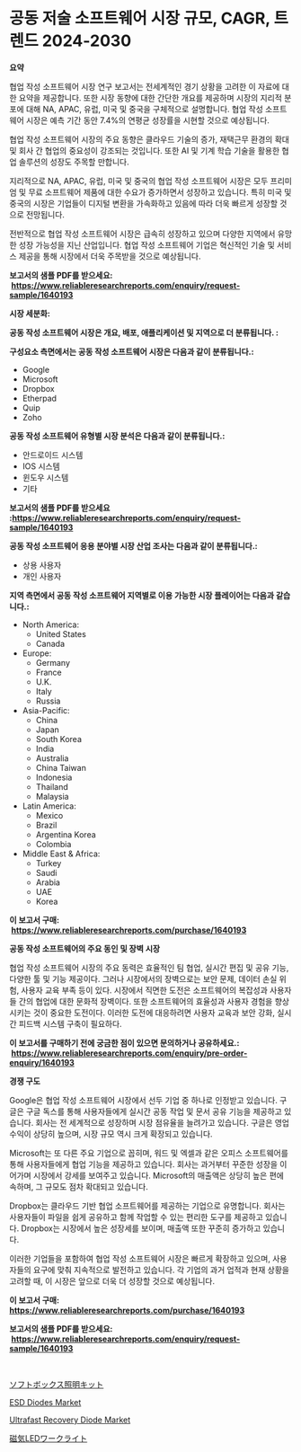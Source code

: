 <p><h1>공동 저술 소프트웨어 시장 규모, CAGR, 트렌드 2024-2030</h1></p><p><strong>요약</strong></p>
<p><p>협업 작성 소프트웨어 시장 연구 보고서는 전세계적인 경기 상황을 고려한 이 자료에 대한 요약을 제공합니다. 또한 시장 동향에 대한 간단한 개요를 제공하며 시장의 지리적 분포에 대해 NA, APAC, 유럽, 미국 및 중국을 구체적으로 설명합니다. 협업 작성 소프트웨어 시장은 예측 기간 동안 7.4%의 연평균 성장률을 시현할 것으로 예상됩니다.</p><p>협업 작성 소프트웨어 시장의 주요 동향은 클라우드 기술의 증가, 재택근무 환경의 확대 및 회사 간 협업의 중요성이 강조되는 것입니다. 또한 AI 및 기계 학습 기술을 활용한 협업 솔루션의 성장도 주목할 만합니다.</p><p>지리적으로 NA, APAC, 유럽, 미국 및 중국의 협업 작성 소프트웨어 시장은 모두 프리미엄 및 무료 소프트웨어 제품에 대한 수요가 증가하면서 성장하고 있습니다. 특히 미국 및 중국의 시장은 기업들이 디지털 변환을 가속화하고 있음에 따라 더욱 빠르게 성장할 것으로 전망됩니다.</p><p>전반적으로 협업 작성 소프트웨어 시장은 급속히 성장하고 있으며 다양한 지역에서 유망한 성장 가능성을 지닌 산업입니다. 협업 작성 소프트웨어 기업은 혁신적인 기술 및 서비스 제공을 통해 시장에서 더욱 주목받을 것으로 예상됩니다.</p></p>
<p><strong>보고서의 샘플 PDF를 받으세요: &nbsp;<a href="https://www.reliableresearchreports.com/enquiry/request-sample/1640193">https://www.reliableresearchreports.com/enquiry/request-sample/1640193</a></strong></p>
<p><strong>시장 세분화:</strong></p>
<p><strong> 공동 작성 소프트웨어 시장은 개요, 배포, 애플리케이션 및 지역으로 더 분류됩니다. :</strong></p>
<p><strong>구성요소 측면에서는 공동 작성 소프트웨어 시장은 다음과 같이 분류됩니다.:</strong></p>
<p><ul><li>Google</li><li>Microsoft</li><li>Dropbox</li><li>Etherpad</li><li>Quip</li><li>Zoho</li></ul></p>
<p><strong> 공동 작성 소프트웨어 유형별 시장 분석은 다음과 같이 분류됩니다.:</strong></p>
<p><ul><li>안드로이드 시스템</li><li>IOS 시스템</li><li>윈도우 시스템</li><li>기타</li></ul></p>
<p><strong>보고서의 샘플 PDF를 받으세요 :<a href="https://www.reliableresearchreports.com/enquiry/request-sample/1640193">https://www.reliableresearchreports.com/enquiry/request-sample/1640193</a></strong></p>
<p><strong> 공동 작성 소프트웨어 응용 분야별 시장 산업 조사는 다음과 같이 분류됩니다.:</strong></p>
<p><ul><li>상용 사용자</li><li>개인 사용자</li></ul></p>
<p><strong>지역 측면에서 공동 작성 소프트웨어 지역별로 이용 가능한 시장 플레이어는 다음과 같습니다.:</strong></p>
<p><ul>
    <li>
        North America:
        <ul>
            <li>United States</li>
            <li>Canada</li>
        </ul>
    </li>
    <li>
        Europe:
        <ul>
            <li>Germany</li>
            <li>France</li>
            <li>U.K.</li>
            <li>Italy</li>
            <li>Russia</li>
        </ul>
    </li>
    <li>
        Asia-Pacific:
        <ul>
            <li>China</li>
            <li>Japan</li>
            <li>South Korea</li>
            <li>India</li>
            <li>Australia</li>
            <li>China Taiwan</li>
            <li>Indonesia</li>
            <li>Thailand</li>
            <li>Malaysia</li>
        </ul>
    </li>
    <li>
        Latin America:
        <ul>
            <li>Mexico</li>
            <li>Brazil</li>
            <li>Argentina Korea</li>
            <li>Colombia</li>
        </ul>
    </li>
    <li>
        Middle East & Africa:
        <ul>
            <li>Turkey</li>
            <li>Saudi</li>
            <li>Arabia</li>
            <li>UAE</li>
            <li>Korea</li>
        </ul>
    </li>
    </ul></p>
<p><strong>이 보고서 구매: &nbsp;<a href="https://www.reliableresearchreports.com/purchase/1640193">https://www.reliableresearchreports.com/purchase/1640193</a></strong></p>
<p><strong>공동 작성 소프트웨어의 주요 동인 및 장벽 시장</strong></p>
<p><p>협업 작성 소프트웨어 시장의 주요 동력은 효율적인 팀 협업, 실시간 편집 및 공유 기능, 다양한 툴 및 기능 제공이다. 그러나 시장에서의 장벽으로는 보안 문제, 데이터 손실 위험, 사용자 교육 부족 등이 있다. 시장에서 직면한 도전은 소프트웨어의 복잡성과 사용자들 간의 협업에 대한 문화적 장벽이다. 또한 소프트웨어의 효율성과 사용자 경험을 향상시키는 것이 중요한 도전이다. 이러한 도전에 대응하려면 사용자 교육과 보안 강화, 실시간 피드백 시스템 구축이 필요하다.</p></p>
<p><strong>이 보고서를 구매하기 전에 궁금한 점이 있으면 문의하거나 공유하세요.: &nbsp;<a href="https://www.reliableresearchreports.com/enquiry/pre-order-enquiry/1640193">https://www.reliableresearchreports.com/enquiry/pre-order-enquiry/1640193</a></strong></p>
<p><strong>경쟁 구도</strong></p>
<p><p>Google은 협업 작성 소프트웨어 시장에서 선두 기업 중 하나로 인정받고 있습니다. 구글은 구글 독스를 통해 사용자들에게 실시간 공동 작업 및 문서 공유 기능을 제공하고 있습니다. 회사는 전 세계적으로 성장하며 시장 점유율을 늘려가고 있습니다. 구글은 영업 수익이 상당히 높으며, 시장 규모 역시 크게 확장되고 있습니다.</p><p>Microsoft는 또 다른 주요 기업으로 꼽히며, 워드 및 엑셀과 같은 오피스 소프트웨어를 통해 사용자들에게 협업 기능을 제공하고 있습니다. 회사는 과거부터 꾸준한 성장을 이어가며 시장에서 강세를 보여주고 있습니다. Microsoft의 매출액은 상당히 높은 편에 속하며, 그 규모도 점차 확대되고 있습니다.</p><p>Dropbox는 클라우드 기반 협업 소프트웨어를 제공하는 기업으로 유명합니다. 회사는 사용자들이 파일을 쉽게 공유하고 함께 작업할 수 있는 편리한 도구를 제공하고 있습니다. Dropbox는 시장에서 높은 성장세를 보이며, 매출액 또한 꾸준히 증가하고 있습니다.</p><p>이러한 기업들을 포함하여 협업 작성 소프트웨어 시장은 빠르게 확장하고 있으며, 사용자들의 요구에 맞춰 지속적으로 발전하고 있습니다. 각 기업의 과거 업적과 현재 상황을 고려할 때, 이 시장은 앞으로 더욱 더 성장할 것으로 예상됩니다.</p></p>
<p><strong>이 보고서 구매: &nbsp; <a href="https://www.reliableresearchreports.com/purchase/1640193">https://www.reliableresearchreports.com/purchase/1640193</a></strong></p>
<p><strong>보고서의 샘플 PDF를 받으세요: &nbsp;<a href="https://www.reliableresearchreports.com/enquiry/request-sample/1640193">https://www.reliableresearchreports.com/enquiry/request-sample/1640193</a></strong><strong></strong></p>
<p>&nbsp;</p>
<p><p><a href="https://github.com/laurenreichert/Market-Research-Report-List-1/blob/main/939217410304.md">ソフトボックス照明キット</a></p><p><a href="https://github.com/provorikovar/Market-Research-Report-List-3/blob/main/esd-diodes-market.md">ESD Diodes Market</a></p><p><a href="https://github.com/CliffMedina6/Market-Research-Report-List-4/blob/main/ultrafast-recovery-diode-market.md">Ultrafast Recovery Diode Market</a></p><p><a href="https://github.com/RodHoppe07/Market-Research-Report-List-1/blob/main/689270010305.md">磁気LEDワークライト</a></p></p>